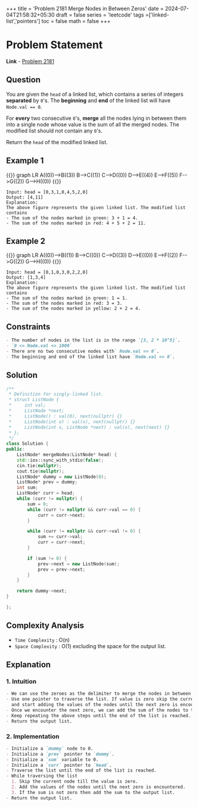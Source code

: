 +++
title = 'Problem 2181 Merge Nodes in Between Zeros'
date = 2024-07-04T21:58:32+05:30
draft = false
series = 'leetcode'
tags =['linked-list','pointers']
toc = false
math = false
+++

# Problem Statement

**Link** - [Problem 2181](https://leetcode.com/problems/merge-nodes-in-between-zeros/description/)

## Question

You are given the `head` of a linked list, which contains a series of integers **separated** by `0`'s. The **beginning** and **end** of the linked list will have `Node.val == 0`.

For **every** two consecutive `0`'s, **merge** all the nodes lying in between them into a single node whose value is the sum of all the merged nodes. The modified list should not contain any `0`'s.

Return the `head` of the modified linked list.

## Example 1

{{<mermaid>}}
graph LR
A((0))-->B((3))
B-->C((1))
C-->D((0))
D-->E((4))
E-->F((5))
F-->G((2))
G-->H((0))
{{</mermaid>}}

```
Input: head = [0,3,1,0,4,5,2,0]
Output: [4,11]
Explanation:
The above figure represents the given linked list. The modified list contains
- The sum of the nodes marked in green: 3 + 1 = 4.
- The sum of the nodes marked in red: 4 + 5 + 2 = 11.
```

## Example 2

{{<mermaid>}}
graph LR
A((0))-->B((1))
B-->C((0))
C-->D((3))
D-->E((0))
E-->F((2))
F-->G((2))
G-->H((0))
{{</mermaid>}}

```
Input: head = [0,1,0,3,0,2,2,0]
Output: [1,3,4]
Explanation:
The above figure represents the given linked list. The modified list contains
- The sum of the nodes marked in green: 1 = 1.
- The sum of the nodes marked in red: 3 = 3.
- The sum of the nodes marked in yellow: 2 + 2 = 4.
```

## Constraints

```markdown
- The number of nodes in the list is in the range `[3, 2 * 10^5]`.
- `0 <= Node.val <= 1000`
- There are no two consecutive nodes with` Node.val == 0`.
- The beginning and end of the linked list have `Node.val == 0`.
```

## Solution

```cpp
/**
 * Definition for singly-linked list.
 * struct ListNode {
 *     int val;
 *     ListNode *next;
 *     ListNode() : val(0), next(nullptr) {}
 *     ListNode(int x) : val(x), next(nullptr) {}
 *     ListNode(int x, ListNode *next) : val(x), next(next) {}
 * };
 */
class Solution {
public:
    ListNode* mergeNodes(ListNode* head) {
    std::ios::sync_with_stdio(false);
    cin.tie(nullptr);
    cout.tie(nullptr);
    ListNode* dummy = new ListNode(0);
    ListNode* prev = dummy;
    int sum;
    ListNode* curr = head;
    while (curr != nullptr) {
        sum = 0;
        while (curr != nullptr && curr->val == 0) {
            curr = curr->next;
        }

        while (curr != nullptr && curr->val != 0) {
            sum += curr->val;
            curr = curr->next;
        }

        if (sum != 0) {
            prev->next = new ListNode(sum);
            prev = prev->next;
        }
    }

    return dummy->next;
}

};
```

## Complexity Analysis

- `Time Complexity` : O(n)
- `Space Complexity` : O(1) excluding the space for the output list.

## Explanation

### 1. Intuition

```markdown
- We can use the zeroes as the delimiter to merge the nodes in between them.
- Use one pointer to traverse the list. If value is zero skip the current node
  and start adding the values of the nodes until the next zero is encountered.
- Once we encounter the next zero, we can add the sum of the nodes to the output list.
- Keep repeating the above steps until the end of the list is reached.
- Return the output list.
```

### 2. Implementation

```markdown
- Initialize a `dummy` node to 0.
- Initialize a `prev` pointer to `dummy`.
- Initialize a `sum` variable to 0.
- Initialize a `curr` pointer to `head`.
- Traverse the list until the end of the list is reached.
- While traversing the list
  1. Skip the current node till the value is zero.
  2. Add the values of the nodes until the next zero is encountered.
  3. If the sum is not zero then add the sum to the output list.
- Return the output list.
```

